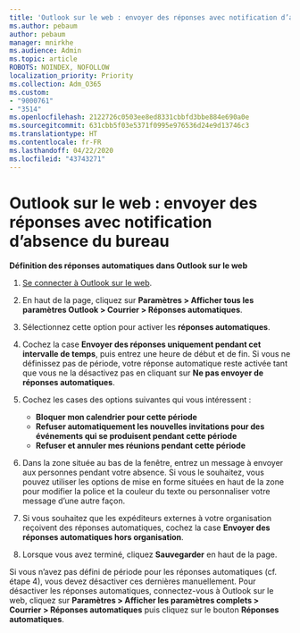 ```yaml
---
title: 'Outlook sur le web : envoyer des réponses avec notification d’absence du bureau'
ms.author: pebaum
author: pebaum
manager: mnirkhe
ms.audience: Admin
ms.topic: article
ROBOTS: NOINDEX, NOFOLLOW
localization_priority: Priority
ms.collection: Adm_O365
ms.custom:
- "9000761"
- "3514"
ms.openlocfilehash: 2122726c0503ee8ed8331cbbfd3bbe884e690a0e
ms.sourcegitcommit: 631cbb5f03e5371f0995e976536d24e9d13746c3
ms.translationtype: HT
ms.contentlocale: fr-FR
ms.lasthandoff: 04/22/2020
ms.locfileid: "43743271"
---
```

# <a name="outlook-on-the-web-send-out-of-office-replies"></a>Outlook sur le web : envoyer des réponses avec notification d’absence du bureau

**Définition des réponses automatiques dans Outlook sur le web**

1. [Se connecter à Outlook sur le web](https://support.office.com/article/how-to-sign-in-to-outlook-on-the-web-763fab4d-0138-4814-b450-37fc286bcb79).

2. En haut de la page, cliquez sur **Paramètres > Afficher tous les paramètres Outlook > Courrier > Réponses automatiques**.

3. Sélectionnez cette option pour activer les **réponses automatiques**.

4. Cochez la case **Envoyer des réponses uniquement pendant cet intervalle de temps**, puis entrez une heure de début et de fin. Si vous ne définissez pas de période, votre réponse automatique reste activée tant que vous ne la désactivez pas en cliquant sur **Ne pas envoyer de réponses automatiques**.

5. Cochez les cases des options suivantes qui vous intéressent :
    - **Bloquer mon calendrier pour cette période**
    - **Refuser automatiquement les nouvelles invitations pour des événements qui se produisent pendant cette période**
    - **Refuser et annuler mes réunions pendant cette période**

6. Dans la zone située au bas de la fenêtre, entrez un message à envoyer aux personnes pendant votre absence. Si vous le souhaitez, vous pouvez utiliser les options de mise en forme situées en haut de la zone pour modifier la police et la couleur du texte ou personnaliser votre message d’une autre façon.

7. Si vous souhaitez que les expéditeurs externes à votre organisation reçoivent des réponses automatiques, cochez la case **Envoyer des réponses automatiques hors organisation**.

8. Lorsque vous avez terminé, cliquez **Sauvegarder** en haut de la page.

Si vous n’avez pas défini de période pour les réponses automatiques (cf. étape 4), vous devez désactiver ces dernières manuellement. Pour désactiver les réponses automatiques, connectez-vous à Outlook sur le web, cliquez sur **Paramètres > Afficher les paramètres complets > Courrier > Réponses automatiques** puis cliquez sur le bouton **Réponses automatiques**.

